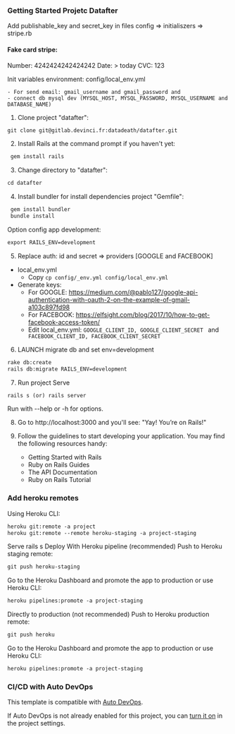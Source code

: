 ### Getting Started Projetc Datafter

Add publishable_key and secret_key 
in files config => initialiszers => stripe.rb 

#### Fake card stripe:
Number: 4242424242424242
Date: > today
CVC: 123

Init variables environment: config/local_env.yml

    - For send email: gmail_username and gmail_password and 
    - connect db mysql dev (MYSQL_HOST, MYSQL_PASSWORD, MYSQL_USERNAME and DATABASE_NAME)
    
1. Clone project "datafter":

```markdown
git clone git@gitlab.devinci.fr:datadeath/datafter.git
```

2. Install Rails at the command prompt if you haven't yet:
```markdown
 gem install rails
```
3. Change directory to "datafter":

```markdown
cd datafter
```

4. Install bundler for install dependencies project "Gemfile":
```markdown
 gem install bundler
 bundle install
```
    
Option config app development:
```markdown
export RAILS_ENV=development
```
 
5. Replace auth: id and secret => providers [GOOGLE and FACEBOOK]
- local_env.yml
    - Copy `cp config/_env.yml config/local_env.yml`
- Generate keys:
    - For GOOGLE: https://medium.com/@pablo127/google-api-authentication-with-oauth-2-on-the-example-of-gmail-a103c897fd98
    - For FACEBOOK: https://elfsight.com/blog/2017/10/how-to-get-facebook-access-token/
    - Edit local_env.yml: `GOOGLE_CLIENT_ID, GOOGLE_CLIENT_SECRET ` and ` FACEBOOK_CLIENT_ID, FACEBOOK_CLIENT_SECRET` 

6. LAUNCH migrate db and set env=development
```markdown
rake db:create
rails db:migrate RAILS_ENV=development
```

7. Run project Serve
```markdown
rails s (or) rails server
```

Run with --help or -h for options.

8. Go to http://localhost:3000 and you'll see: "Yay! You’re on Rails!"

9. Follow the guidelines to start developing your application. You may find the following resources handy:

    - Getting Started with Rails
    - Ruby on Rails Guides
    - The API Documentation
    - Ruby on Rails Tutorial

    
### Add heroku remotes
Using Heroku CLI:

```markdown
heroku git:remote -a project
heroku git:remote --remote heroku-staging -a project-staging
```
Serve
rails s
Deploy
With Heroku pipeline (recommended)
Push to Heroku staging remote:
```markdown
git push heroku-staging
```
Go to the Heroku Dashboard and promote the app to production or use Heroku CLI:
```markdown
heroku pipelines:promote -a project-staging
```
Directly to production (not recommended)
Push to Heroku production remote:
```markdown
git push heroku    
```
Go to the Heroku Dashboard and promote the app to production or use Heroku CLI:
```markdown
heroku pipelines:promote -a project-staging
```
### CI/CD with Auto DevOps

This template is compatible with [Auto DevOps](https://docs.gitlab.com/ee/topics/autodevops/).

If Auto DevOps is not already enabled for this project, you can [turn it on](https://docs.gitlab.com/ee/topics/autodevops/#enabling-auto-devops) in the project settings.
